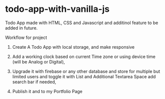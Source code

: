 # todo-app-with-vanilla-js
Todo App made with HTML, CSS and Javascript and additinol feature to be added in future.

Workflow for project

1. Create A Todo App with local storage, and make responsive

2. Add a working clock based on current Time zone or using device time (will be Analog or Digital),

3. Upgrade it with firebase or any other database and store for multiple but limited users and toggle it with List and Additional Textarea Space add search bar if needed,

4. Publish it and to my Portfolio Page
